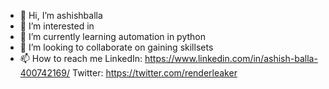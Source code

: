 - 👋 Hi, I’m ashishballa
- 👀 I’m interested in 
- 🌱 I’m currently learning automation in python
- 💞️ I’m looking to collaborate on gaining skillsets
- 📫 How to reach me LinkedIn:  https://www.linkedin.com/in/ashish-balla-400742169/      Twitter: https://twitter.com/renderleaker    

<!---
ashishballa/ashishballa is a ✨ special ✨ repository because its `README.md` (this file) appears on your GitHub profile.
You can click the Preview link to take a look at your changes.
--->
